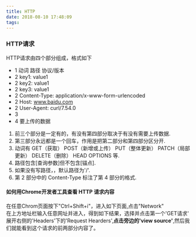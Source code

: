 ```yaml
---
title: HTTP
date: 2018-08-10 17:48:09
tags:
---
```

### HTTP请求
HTTP请求由四个部分组成，格式如下  

* 1 动词 路径 协议/版本  
* 2 key1: value1  
* 2 key2: value1  
* 2 key3: value1  
* 2 Content-Type: application/x-www-form-urlencoded  
* 2 Host: www.baidu.com  
* 2 User-Agent: curl/7.54.0  
* 3  
* 4 要上传的数据  

1. 前三个部分是一定有的，有没有第四部分取决于有没有需要上传数据.  
2. 第三部分永远都是一个回车，作用是把第二部分和第四部分区分开.
3. 动词有 GET（获取） POST（新增或上传） PUT（整体更新） PATCH（局部更新） DELETE（删除） HEAD OPTIONS 等.
4. 路径包含[查询参数]但不包含[锚点].
5. 如果没有写路径，，默认路径为'/'.
6. 第 2 部分中的 Content-Type 标注了第 4 部分的格式.

#### 如何用Chrome开发者工具查看 HTTP 请求内容  
在任意Chrom页面按下"Ctrl+Shift+i"，进入如下页面,点击"Network"  
在上方地址栏输入任意网址并进入，得到如下结果，选择并点击第一个'GET请求'  
展开右侧的'Headers'下的'Request Hearders',**点击旁边的'view source'**,然后我们就能看到这个请求的前两部分内容了。